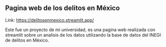 ## Pagina web de los delitos en México
Link: https://delitosenmexico.streamlit.app/

Este fue un proyecto de mi universidad, es una pagina web realizada con streamlit sobre un analisis de los datos utilizando la base de datos del INEGI de delitos en México.

